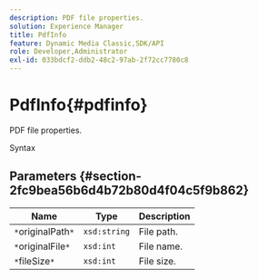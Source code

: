```yaml
---
description: PDF file properties.
solution: Experience Manager
title: PdfInfo
feature: Dynamic Media Classic,SDK/API
role: Developer,Administrator
exl-id: 033bdcf2-ddb2-48c2-97ab-2f72cc7780c8
---
```

# PdfInfo{#pdfinfo}

PDF file properties.

 Syntax 

## Parameters {#section-2fc9bea56b6d4b72b80d4f04c5f9b862}

|  Name  | Type  | Description  |
|---|---|---|
|  `*`originalPath`*`  | `xsd:string`  | File path.  |
|  `*`originalFile`*`  | `xsd:int`  | File name.  |
|  `*`fileSize`*`  | `xsd:int`  | File size.  |
